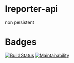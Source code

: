 # Ireporter-api
non persistent

# Badges

[![Build Status](https://travis-ci.org/masete/Ireporter-api.svg?branch=feature)](https://travis-ci.org/masete/Ireporter-api)  [![Maintainability](https://api.codeclimate.com/v1/badges/145fb1609a0dd36ba71a/maintainability)](https://codeclimate.com/github/masete/Ireporter-api/maintainability)
